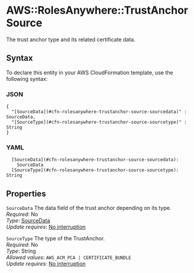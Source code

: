 # AWS::RolesAnywhere::TrustAnchor Source<a name="aws-properties-rolesanywhere-trustanchor-source"></a>

The trust anchor type and its related certificate data\.

## Syntax<a name="aws-properties-rolesanywhere-trustanchor-source-syntax"></a>

To declare this entity in your AWS CloudFormation template, use the following syntax:

### JSON<a name="aws-properties-rolesanywhere-trustanchor-source-syntax.json"></a>

```
{
  "[SourceData](#cfn-rolesanywhere-trustanchor-source-sourcedata)" : SourceData,
  "[SourceType](#cfn-rolesanywhere-trustanchor-source-sourcetype)" : String
}
```

### YAML<a name="aws-properties-rolesanywhere-trustanchor-source-syntax.yaml"></a>

```
  [SourceData](#cfn-rolesanywhere-trustanchor-source-sourcedata):
    SourceData
  [SourceType](#cfn-rolesanywhere-trustanchor-source-sourcetype): String
```

## Properties<a name="aws-properties-rolesanywhere-trustanchor-source-properties"></a>

`SourceData` <a name="cfn-rolesanywhere-trustanchor-source-sourcedata"></a>
The data field of the trust anchor depending on its type\.  
_Required_: No  
_Type_: [SourceData](aws-properties-rolesanywhere-trustanchor-sourcedata.md)  
_Update requires_: [No interruption](https://docs.aws.amazon.com/AWSCloudFormation/latest/UserGuide/using-cfn-updating-stacks-update-behaviors.html#update-no-interrupt)

`SourceType` <a name="cfn-rolesanywhere-trustanchor-source-sourcetype"></a>
The type of the TrustAnchor\.  
_Required_: No  
_Type_: String  
_Allowed values_: `AWS_ACM_PCA | CERTIFICATE_BUNDLE`  
_Update requires_: [No interruption](https://docs.aws.amazon.com/AWSCloudFormation/latest/UserGuide/using-cfn-updating-stacks-update-behaviors.html#update-no-interrupt)
